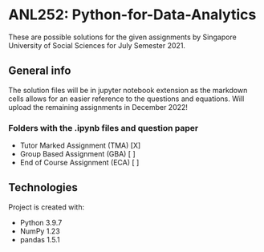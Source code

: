 # ANL252: Python-for-Data-Analytics
These are possible solutions for the given assignments by Singapore University of Social Sciences for July Semester 2021.

## General info
The solution files will be in jupyter notebook extension as the markdown cells allows for an easier reference to the questions and equations.
Will upload the remaining assignments in December 2022!

### Folders with the .ipynb files and question paper
* Tutor Marked Assignment (TMA) [X]
* Group Based Assignment (GBA) [ ]
* End of Course Assignment (ECA) [ ]


## Technologies
Project is created with:
* Python 3.9.7
* NumPy 1.23
* pandas 1.5.1
